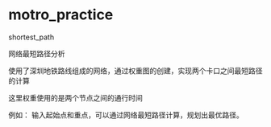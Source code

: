 # motro_practice
shortest_path

网络最短路径分析

使用了深圳地铁路线组成的网络，通过权重图的创建，实现两个卡口之间最短路径的计算

这里权重使用的是两个节点之间的通行时间

例如：
输入起始点和重点，可以通过网络最短路径计算，规划出最优路径。
